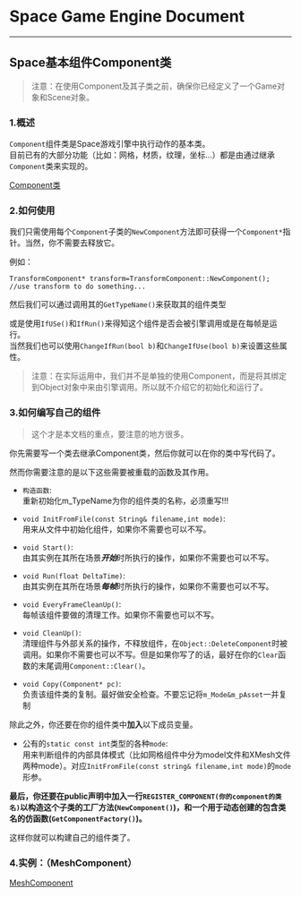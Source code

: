 ﻿# Space Game Engine Document
---
## Space基本组件Component类

>注意：在使用Component及其子类之前，确保你已经定义了一个Game对象和Scene对象。
### 1.概述
`Component`组件类是Space游戏引擎中执行动作的基本类。  
目前已有的大部分功能（比如：网格，材质，纹理，坐标...）都是由通过继承`Component`类来实现的。

[Component类](../../../Source/GameEngine/Game/Component/Include/Component.h "Component类")

### 2.如何使用
我们只需使用每个`Component`子类的`NewComponent`方法即可获得一个`Component*`指针。当然，你不需要去释放它。

例如：

	TransformComponent* transform=TransformComponent::NewComponent();
	//use transform to do something...

然后我们可以通过调用其的`GetTypeName()`来获取其的组件类型  

或是使用`IfUSe()`和`IfRun()`来得知这个组件是否会被引擎调用或是在每帧是运行。  
当然我们也可以使用`ChangeIfRun(bool b)`和`ChangeIfUse(bool b)`来设置这些属性。

>注意：在实际运用中，我们并不是单独的使用Component，而是将其绑定到Object对象中来由引擎调用。所以就不介绍它的初始化和运行了。

### 3.如何编写自己的组件
>这个才是本文档的重点，要注意的地方很多。

你先需要写一个类去继承Component类，然后你就可以在你的类中写代码了。

然而你需要注意的是以下这些需要被重载的函数及其作用。

* `构造函数`:  
重新初始化m_TypeName为你的组件类的名称，必须重写!!!
	
* `void InitFromFile(const String& filename,int mode)`:  
用来从文件中初始化组件，如果你不需要也可以不写。
	
* `void Start()`:  
由其实例在其所在场景***开始***时所执行的操作，如果你不需要也可以不写。
	
* `void Run(float DeltaTime)`:  
由其实例在其所在场景***每帧***时所执行的操作，如果你不需要也可以不写。

* `void EveryFrameCleanUp()`:  
每帧该组件要做的清理工作。如果你不需要也可以不写。

* `void CleanUp()`:  
清理组件与外部关系的操作，不释放组件，在`Object::DeleteComponent`时被调用。如果你不需要也可以不写。但是如果你写了的话，最好在你的`Clear`函数的末尾调用`Component::Clear()`。

* `void Copy(Component* pc)`:  
负责该组件类的复制。最好做安全检查。不要忘记将`m_Mode&m_pAsset`一并复制

除此之外，你还要在你的组件类中**加入**以下成员变量。

* 公有的`static const int`类型的各种`mode`:  
用来判断组件的内部具体模式（比如网格组件中分为model文件和XMesh文件两种mode）。对应`InitFromFile(const string& filename,int mode)`的`mode`形参。

**最后，你还要在public声明中加入一行`REGISTER_COMPONENT(你的component的类名)`以构造这个子类的工厂方法(`NewComponent()`)，和一个用于动态创建的包含类名的仿函数(`GetComponentFactory()`)。**

这样你就可以构建自己的组件类了。

### 4.实例：（MeshComponent）

[MeshComponent](../../../Source/GameEngine/Graphics/Mesh/Include/Mesh.h "MeshComponent")